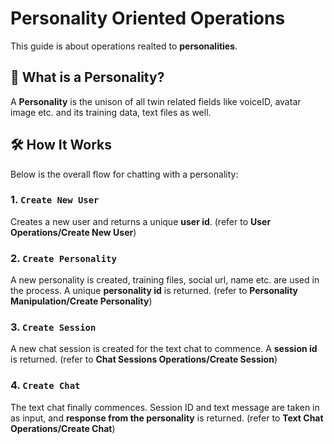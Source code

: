 # Personality Oriented Operations

This guide is about operations realted to **personalities**.

## 🧠 What is a Personality?

A **Personality** is the unison of all twin related fields like voiceID, avatar image etc. and its training data, text files as well.


## 🛠️ How It Works

Below is the overall flow for chatting with a personality:

### 1. `Create New User`

Creates a new user and returns a unique **user id**. (refer to **User Operations/Create New User**)

### 2. `Create Personality`

A new personality is created, training files, social url, name etc. are used in the process. A unique **personality id** is returned. (refer to **Personality Manipulation/Create Personality**)

### 3. `Create Session`
A new chat session is created for the text chat to commence. A **session id** is returned. (refer to **Chat Sessions Operations/Create Session**)

### 4. `Create Chat`
The text chat finally commences. Session ID and text message are taken in as input, and **response from the personality** is returned. (refer to **Text Chat Operations/Create Chat**)